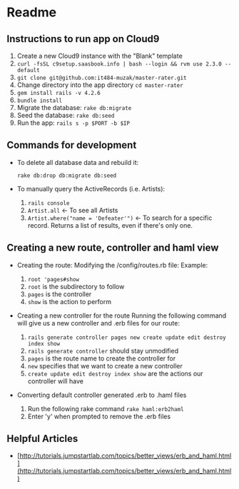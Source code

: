 # Readme

## Instructions to run app on Cloud9

1. Create a new Cloud9 instance with the "Blank" template
1. ```curl -fsSL c9setup.saasbook.info | bash --login && rvm use 2.3.0 --default```
1. ```git clone git@github.com:it484-muzak/master-rater.git```
1. Change directory into the app directory ```cd master-rater```
1. ```gem install rails -v 4.2.6```
1. ```bundle install```
1. Migrate the database: ```rake db:migrate```
1. Seed the database: ```rake db:seed```
1. Run the app: ```rails s -p $PORT -b $IP```


## Commands for development
* To delete all database data and rebuild it: 

   ```rake db:drop db:migrate db:seed```
* To manually query the ActiveRecords (i.e. Artists):

   1. ```rails console```
   2. ```Artist.all``` <- To see all Artists
   3. ```Artist.where("name = 'Defeater'")``` <- To search for a specific record. Returns a list of results, even if there's only one.

## Creating a new route, controller and haml view
* Creating the route:
	Modifying the /config/routes.rb file:
	Example: 
	1. ```root 'pages#show```
	1. ```root``` is the subdirectory to follow
	1. ```pages``` is the controller 
	1. ```show``` is the action to perform

* Creating a new controller for the route
	Running the following command will give us a new controller and .erb files for our route:
	1. ```rails generate controller pages new create update edit destroy index show```
	1. ```rails generate controller``` should stay unmodified
	1. ```pages``` is the route name to create the controller for
	1. ```new``` specifies that we want to create a new controller
	1. ```create update edit destroy index show``` are the actions our controller will have

* Converting default controller generated .erb to .haml files
	1. Run the following rake command ```rake haml:erb2haml```
	1. Enter 'y' when prompted to remove the .erb files

## Helpful Articles
* [http://tutorials.jumpstartlab.com/topics/better_views/erb_and_haml.html](http://tutorials.jumpstartlab.com/topics/better_views/erb_and_haml.html)
